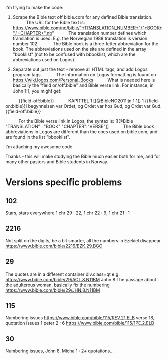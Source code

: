  I'm trying to make the code:

1. Scrape the Bible text off bible.com for any defined Bible translation.
      The URL for the Bible text is: https://www.bible.com/no/bible/"+TRANSLATION_NUMBER+"/"+BOOK+"."+CHAPTER+".nb"
      The translation number defines which translation is used.  E.g. the Norwegian 1988 translation is version number 102.
      The Bible book is a three-letter abbreviation for the book.  The abbreviations used on the site are defined in the array "booklist" (not to be confused with bbooklist, which are the abbreviations used on Logos)

2. Separate out just the text - remove all HTML tags, and add Logos program tags.
      The information on Logos formatting is found on https://wiki.logos.com/Personal_Books
      What is needed here is basically the "field on/off:bible" and Bible verse link.  For instance, in John 1:1, you might get:

      {{field-off:bible}}
      KAPITTEL 1
[[@BibleNO2011:jn 1:1]]  1 {{field-on:bible}}I begynnelsen var Ordet, og Ordet var hos Gud, og Ordet var Gud. {{field-off:bible}}

      For the Bible verse link in Logos, the syntax is: [[@Bible "TRANSLATION" : "BOOK" "CHAPTER":"VERSE"]]
      The Bible book abbreviations in Logos are different than the ones used on bible.com, and are found in the list "bbooklist".

I'm attaching my awesome code.

Thanks - this will make studying the Bible much easier both for me, and for many other pastors and Bible students in Norway.

# Versions specific problems

## 102
Stars, stars everywhere 1 chr 29 : 22, 1 chr 22 : 9, 1 chr 21 : 1

## 2216
Not split on the digits, be a bit smarter, all the numbers in Ezekiel disappear https://www.bible.com/bible/2216/EZK.29.BGO

## 29
The quotes are in a different container div.class=qt e.g. https://www.bible.com/bible/29/ACT.8.N11BM
John 8 The passage about the adulterous woman, basically fix the numbering https://www.bible.com/bible/29/JHN.8.N11BM

## 115
Numbering issues https://www.bible.com/bible/115/REV.21.ELB verse 18, quotation issues 1 peter 2 : 6 https://www.bible.com/bible/115/1PE.2.ELB

## 30
Numbering issues, John 8, Micha 1 : 2+ quotations...
